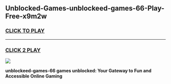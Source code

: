 
## Unblocked-Games-unblockeed-games-66-Play-Free-x9m2w
<h3>
<a href="https://premium76.site?title=unblockeed-games-66&ref=22A">CLICK TO PLAY</a></h3>
<hr>

<h3>
<a href="https://premium76.site?title=unblockeed-games-66&ref=22A">CLICK 2 PLAY</a>
  
</h3>

<a href="https://premium76.site?title=unblockeed-games-66&ref=22A"><img src="https://clearcache.store/games.png"></a>


**unblockeed-games-66 games unblocked: Your Gateway to Fun and Accessible Online Gaming**
